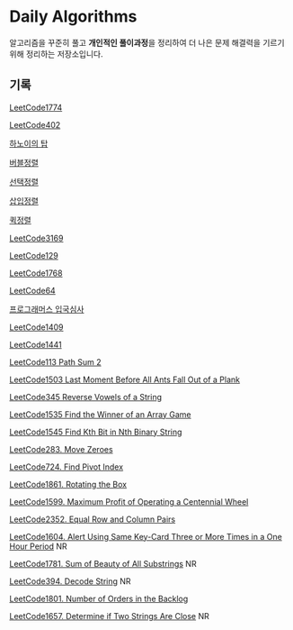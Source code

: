 # Daily Algorithms

알고리즘을 꾸준히 풀고 **개인적인 풀이과정**을 정리하여 더 나은 문제 해결력을 기르기 위해 정리하는 저장소입니다. 

## 기록

[LeetCode1774](https://github.com/jinkshower/Daily-Algorithms/commit/f2337a660484d4ec987ec5c0eeaa6f18455fc610)  

[LeetCode402](https://github.com/jinkshower/Daily-Algorithms/commit/964b911598b3a03b7ce94cea5b3010e0d707a815)

[하노이의 탑](https://github.com/jinkshower/Daily-Algorithms/commit/a7c171e64b9505535accbcecc46b33acf0a55201)

[버블정렬](https://github.com/jinkshower/Daily-Algorithms/commit/72ff751327e56eb9bd8d33603b21b81f2dc2ae12)

[선택정렬](https://github.com/jinkshower/Daily-Algorithms/commit/896c60585d44cba4853b906647f491423a35483a)

[삽입정렬](https://github.com/jinkshower/Daily-Algorithms/commit/0d7f1c25ba91d5bde46473435418efe7e74d6977)

[퀵정렬](https://github.com/jinkshower/Daily-Algorithms/commit/a0f753b6d5869d6601cd99c02f35a96ca0db45d8)

[LeetCode3169](https://github.com/jinkshower/Daily-Algorithms/commit/5c6396f34b4d4f40afc76483c1c83cab2dad747b)

[LeetCode129](https://github.com/jinkshower/Daily-Algorithms/commit/6388a82e284b845b01e61e7c9db60a46c51c98d9)

[LeetCode1768](https://github.com/jinkshower/Daily-Algorithms/commit/1453459de7762931eedf0ad581d723f8bf2bb3cf)

[LeetCode64](https://github.com/jinkshower/Daily-Algorithms/commit/3bfdab0142fd8d32111100560ec333de2a424a30)

[프로그래머스 입국심사](https://github.com/jinkshower/Daily-Algorithms/commit/c7e5a0326279e6e416a23810c4b34ad410eb53b8)

[LeetCode1409](https://github.com/jinkshower/Daily-Algorithms/commit/e0cd079a4e7a50ded9aef8733a16ed300ba5a822)

[LeetCode1441](https://github.com/jinkshower/Daily-Algorithms/commit/990f9b53676382c4aadf370893a3b684a50896d1)

[LeetCode113 Path Sum 2](https://github.com/jinkshower/Daily-Algorithms/commit/b4cc6bfdeec10a3952c23dbd2a2030502672bde5)

[LeetCode1503 Last Moment Before All Ants Fall Out of a Plank](https://github.com/jinkshower/Daily-Algorithms/commit/2a96a9dd6caa1874d4f505a1f1671aa2f5d42839)

[LeetCode345 Reverse Vowels of a String](https://github.com/jinkshower/Daily-Algorithms/commit/d4fc9110864e5b1f18c8c8b6a229e2099428e81e)

[LeetCode1535 Find the Winner of an Array Game](https://github.com/jinkshower/Daily-Algorithms/commit/56e2420b437017755c396e4d0128ffb3b8b61bca)

[LeetCode1545 Find Kth Bit in Nth Binary String](https://github.com/jinkshower/Daily-Algorithms/commit/76fb9fd5e99a1339aac80602bb589cdc40d7e4ef)

[LeetCode283. Move Zeroes](https://github.com/jinkshower/Daily-Algorithms/commit/2c946378cf3942c7cce0fff43a4670ff91f65bc6)

[LeetCode724. Find Pivot Index](https://github.com/jinkshower/Daily-Algorithms/commit/0f4eab4e8f234366a7303e68000fbf3bcd70371d)

[LeetCode1861. Rotating the Box](https://github.com/jinkshower/Daily-Algorithms/commit/0f7e954997b738153929e5c878e419b42abc4e2e)

[LeetCode1599. Maximum Profit of Operating a Centennial Wheel](https://github.com/jinkshower/Daily-Algorithms/commit/fc704c9348e829bee88b732b3ac5f4267e14429e)

[LeetCode2352. Equal Row and Column Pairs](https://github.com/jinkshower/Daily-Algorithms/commit/50836fb595e9c77b80370fb68392eb68633827f3)

[LeetCode1604. Alert Using Same Key-Card Three or More Times in a One Hour Period](https://github.com/jinkshower/Daily-Algorithms/commit/26f727bf8f56e03940284e6f142e5fb7f9afeef2) NR

[LeetCode1781. Sum of Beauty of All Substrings](https://github.com/jinkshower/Daily-Algorithms/commit/dc34867080878aea098a99857e31a6e35943305b) NR

[LeetCode394. Decode String](https://github.com/jinkshower/Daily-Algorithms/commit/1200834594656a6e91fc870f735f669eb3f27020) NR

[LeetCode1801. Number of Orders in the Backlog](https://github.com/jinkshower/Daily-Algorithms/commit/8888450a38e044607c3e2108019b34b9e6e101be)

[LeetCode1657. Determine if Two Strings Are Close](https://github.com/jinkshower/Daily-Algorithms/commit/d2e178db9cb600dcc95a14b442379801e50320ff) NR
